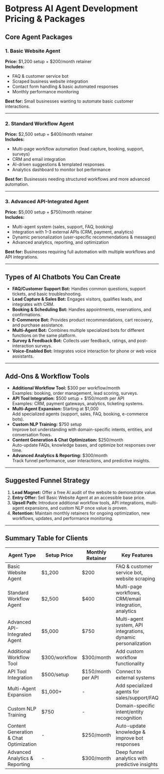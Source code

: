 # Botpress AI Agent Development Pricing & Packages

## Core Agent Packages

### 1. Basic Website Agent
**Price:** $1,200 setup + $200/month retainer  
**Includes:**
- FAQ & customer service bot
- Scraped business website integration
- Contact form handling & basic automated responses
- Monthly performance monitoring  

**Best for:** Small businesses wanting to automate basic customer interactions.

---

### 2. Standard Workflow Agent
**Price:** $2,500 setup + $400/month retainer  
**Includes:**
- Multi-page workflow automation (lead capture, booking, support, surveys)
- CRM and email integration
- AI-driven suggestions & templated responses
- Analytics dashboard to monitor bot performance  

**Best for:** Businesses needing structured workflows and more advanced automation.

---

### 3. Advanced API-Integrated Agent
**Price:** $5,000 setup + $750/month retainer  
**Includes:**
- Multi-agent system (sales, support, FAQ, booking)
- Integration with 1–3 external APIs (CRM, payment, analytics)
- Dynamic personalization (user-specific recommendations & messages)
- Advanced analytics, reporting, and optimization

**Best for:** Businesses requiring full automation with multiple workflows and API integrations.

---

## Types of AI Chatbots You Can Create

- **FAQ/Customer Support Bot:** Handles common questions, support tickets, and basic troubleshooting.
- **Lead Capture & Sales Bot:** Engages visitors, qualifies leads, and integrates with CRM.
- **Booking & Scheduling Bot:** Handles appointments, reservations, and confirmations.
- **E-Commerce Bot:** Provides product recommendations, cart recovery, and purchase assistance.
- **Multi-Agent Bot:** Combines multiple specialized bots for different functions on the same platform.
- **Survey & Feedback Bot:** Collects user feedback, ratings, and post-interaction surveys.
- **Voice-Enabled Bot:** Integrates voice interaction for phone or web voice assistants.

---

## Add-Ons & Workflow Tools

- **Additional Workflow Tool:** $300 per workflow/month  
  Examples: booking, order management, lead scoring, surveys.
- **API Tool Integration:** $500 setup + $150/month per API  
  Examples: CRM, payment gateways, analytics, ticketing systems.
- **Multi-Agent Expansion:** Starting at $1,000  
  Add specialized agents (support, sales, FAQ, booking, e-commerce bots).
- **Custom NLP Training:** $750 setup  
  Improve bot understanding with domain-specific intents, entities, and conversation flows.
- **Content Generation & Chat Optimization:** $250/month  
  Auto-update FAQs, knowledge bases, and optimize bot responses over time.
- **Advanced Analytics & Reporting:** $300/month  
  Track funnel performance, user interactions, and predictive insights.

---

## Suggested Funnel Strategy

1. **Lead Magnet:** Offer a free AI audit of the website to demonstrate value.  
2. **Entry Offer:** Sell Basic Website Agent at an accessible base price.  
3. **Upsell Path:** Introduce additional workflow tools, API integrations, multi-agent expansions, and custom NLP once value is proven.  
4. **Retention:** Maintain monthly retainers for ongoing optimization, new workflows, updates, and performance monitoring.

---

## Summary Table for Clients

| Agent Type | Setup Price | Monthly Retainer | Key Features |
|------------|------------|----------------|--------------|
| Basic Website Agent | $1,200 | $200 | FAQ & customer service bot, website scraping |
| Standard Workflow Agent | $2,500 | $400 | Multi-page workflows, CRM/email integration, analytics |
| Advanced API-Integrated Agent | $5,000 | $750 | Multi-agent system, API integrations, dynamic personalization |
| Additional Workflow Tool | $300/workflow | $300/month | Add custom workflow functionality |
| API Tool Integration | $500/setup | $150/month per API | Connect to external systems |
| Multi-Agent Expansion | $1,000+ | - | Add specialized agents for sales/support/FAQ |
| Custom NLP Training | $750 | - | Domain-specific intent/entity recognition |
| Content Generation & Chat Optimization | - | $250/month | Auto-update knowledge & improve bot responses |
| Advanced Analytics & Reporting | - | $300/month | Deep funnel analytics with predictive insights |